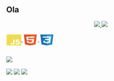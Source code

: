 ## Ola
<div align="center">
  <a href="https://github.com/Snowe8">
  <img height="180em" src="https://github-readme-stats.vercel.app/api?username=Snowe8&show_icons=true&theme=dark&include_all_commits=true&count_private=true"/>
  <img height="130em" src="https://github-readme-stats.vercel.app/api/top-langs/?username=Snowe8&layout=compact&langs_count=7&theme=dark"/>
</div>
<div style="display: inline_block"><br>
  <img align="center" alt="sw" height="30" width="40" src="https://raw.githubusercontent.com/devicons/devicon/master/icons/javascript/javascript-plain.svg">
  <img align="center" alt="sw" height="30" width="40" src="https://raw.githubusercontent.com/devicons/devicon/master/icons/html5/html5-original.svg">
  <img align="center" alt="sw" height="30" width="40" src="https://raw.githubusercontent.com/devicons/devicon/master/icons/css3/css3-original.svg">
</div>
  
  ##
 
<div> 


          
<a href = "mailto:nada@gmail.com"><img src="https://cdn.jsdelivr.net/gh/devicons/devicon/icons/php/php-original.svg" target="_blank"></a>
          
 <!-- <a href="https://www.youtube.com/channel/" target="_blank"><img src="https://img.shields.io/badge/YouTube-FF0000?style=for-the-badge&logo=youtube&logoColor=white" target="_blank"></a> -->
  <a href="https://instagram.com/sw" target="_blank"><img src="https://img.shields.io/badge/-Instagram-%23E4405F?style=for-the-badge&logo=instagram&logoColor=white" target="_blank"></a>
 <a href="nada" target="_blank"><img src="https://img.shields.io/badge/Discord-7289DA?style=for-the-badge&logo=discord&logoColor=white" target="_blank"></a> 
  <a href = "mailto:nada@gmail.com"><img src="https://img.shields.io/badge/-Gmail-%23333?style=for-the-badge&logo=gmail&logoColor=white" target="_blank"></a>
